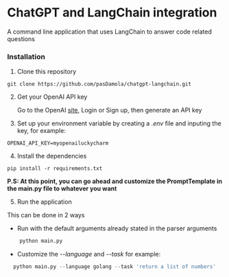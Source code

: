 # ChatGPT and LangChain integration

A command line application that uses LangChain to answer code related questions

### Installation

1. Clone this repository

```git
git clone https://github.com/pasDamola/chatgpt-langchain.git
```

2. Get your OpenAI API key

   Go to the OpenAI [site](https://platform.openai.com/), Login or Sign up, then generate an API key

3. Set up your environment variable by creating a _.env_ file and inputing the key, for example:

```
OPENAI_API_KEY=myopenailuckycharm
```

4. Install the dependencies

```
pip install -r requirements.txt
```

**P.S: At this point, you can go ahead and customize the PromptTemplate in the main.py file to whatever you want**

5. Run the application

This can be done in 2 ways

- Run with the default arguments already stated in the parser arguments

```python
    python main.py
```

- Customize the _--language_ and _--task_ for example:

```python
  python main.py --language golang --task 'return a list of numbers'
```
